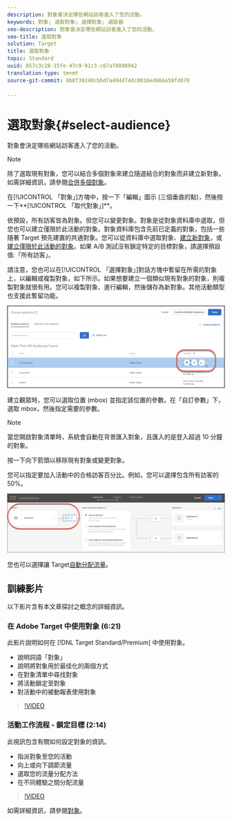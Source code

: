 ```yaml
---
description: 對象會決定哪些網站訪客進入了您的活動。
keywords: 對象; 選取對象; 選擇對象; 選取器
seo-description: 對象會決定哪些網站訪客進入了您的活動。
seo-title: 選取對象
solution: Target
title: 選取對象
topic: Standard
uuid: 057c3c28-15fe-47c9-91c3-c67af0898942
translation-type: tm+mt
source-git-commit: 9b8f39240cbbd7a494d74dc0016ed666a58fd870

---
```



# 選取對象{#select-audience}

對象會決定哪些網站訪客進入了您的活動。

>[!NOTE]
>
>除了選取現有對象，您可以結合多個對象來建立隨選結合的對象而非建立新對象。如需詳細資訊，請參閱[合併多個對象](../../../c-target/combining-multiple-audiences.md#concept_A7386F1EA4394BD2AB72399C225981E5)。

在[!UICONTROL 「對象」]方塊中，按一下「編輯」圖示 (三個垂直的點)，然後按一下**[!UICONTROL 「取代對象」]**。

依預設，所有訪客皆為對象。但您可以變更對象。對象是從對象資料庫中選取，但您也可以建立僅限於此活動的對象。對象資料庫包含先前已定義的對象，包括一些隨著 Target 預先建置的共通對象。您可以從資料庫中選取對象、[建立新對象](../../../c-target/c-audiences/create-audience.md#task_1D507519D3AD4390B507F188BD294DC1)，或[建立僅限於此活動的對象](../../../c-target/creating-activity-only-audience.md#concept_A6BADCF530ED4AE1852E677FEBE68483)。如果 A/B 測試沒有鎖定特定的目標對象，請選擇預設值:「所有訪客」。

請注意，您也可以在[!UICONTROL 「選擇對象」]對話方塊中暫留在所需的對象上，以編輯或複製對象，如下所示。如果想要建立一個類似現有對象的對象，則複製對象就很有用。您可以複製對象、進行編輯，然後儲存為新對象。其他活動類型也支援此暫留功能。

![](assets/audience_picker_hover.png)

建立觀眾時，您可以選取位置 (mbox) 並指定該位置的參數。在「自訂參數」下，選取 mbox，然後指定需要的參數。

>[!NOTE]
>
>當您開啟對象清單時，系統會自動在背景匯入對象，且匯入的是登入超過 10 分鐘的對象。

按一下向下箭頭以移除現有對象或變更對象。

您可以指定要加入活動中的合格訪客百分比。例如，您可以選擇包含所有訪客的 50%。

![](assets/audperc.png)

您也可以選擇讓 Target[自動分配流量](../../../c-activities/automated-traffic-allocation/automated-traffic-allocation.md#concept_A1407678796B4C569E94CBA8A9F7F5D4)。

## 訓練影片

以下影片含有本文章探討之概念的詳細資訊。

### 在 Adobe Target 中使用對象 (6:21)

此影片說明如何在 [!DNL Target Standard/Premium] 中使用對象。

* 說明詞語「對象」
* 說明將對象用於最佳化的兩個方式
* 在對象清單中尋找對象
* 將活動鎖定至對象
* 對活動中的被動報表使用對象

>[!VIDEO](https://video.tv.adobe.com/v/17398)

### 活動工作流程 - 鎖定目標 (2:14)

此視訊包含有關如何設定對象的資訊。

* 指派對象至您的活動
* 向上或向下調節流量
* 選取您的流量分配方法
* 在不同體驗之間分配流量

>[!VIDEO](https://video.tv.adobe.com/v/17385)

如需詳細資訊，請參閱[對象](../../../c-target/c-audiences/audiences.md#concept_65BE870D290E412D8BBF557EEA67C271)。
